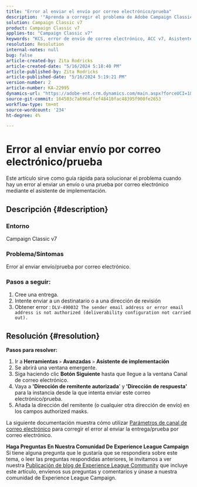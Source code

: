 ```yaml
---
title: "Error al enviar el envío por correo electrónico/prueba"
description: '"Aprenda a corregir el problema de Adobe Campaign Classic en el que hay un error al enviar una entrega por correo electrónico/prueba mediante el asistente de implementación".'
solution: Campaign Classic v7
product: Campaign Classic v7
applies-to: "Campaign Classic v7"
keywords: "KCS, error de envío de correo electrónico, ACC v7, Asistente de implementación"
resolution: Resolution
internal-notes: null
bug: false
article-created-by: Zita Rodricks
article-created-date: "5/16/2024 5:18:40 PM"
article-published-by: Zita Rodricks
article-published-date: "5/16/2024 5:19:21 PM"
version-number: 2
article-number: KA-22995
dynamics-url: "https://adobe-ent.crm.dynamics.com/main.aspx?forceUCI=1&pagetype=entityrecord&etn=knowledgearticle&id=64691951-a813-ef11-9f89-6045bd0298d4"
source-git-commit: 164503c7a696affef48410fac48395f900fe2653
workflow-type: tm+mt
source-wordcount: '234'
ht-degree: 4%

---
```


# Error al enviar envío por correo electrónico/prueba


Este artículo sirve como guía rápida para solucionar el problema cuando hay un error al enviar un envío o una prueba por correo electrónico mediante el asistente de implementación.

## Descripción {#description}


### <b>Entorno</b>

Campaign Classic v7



### <b>Problema/Síntomas</b>

Error al enviar envío/prueba por correo electrónico.

### <b>Pasos a seguir:</b>

1. Cree una entrega.
2. Intente enviar a un destinatario o a una dirección de revisión
3. Obtener error : `DLV-490032 The sender email address or error email address is not authorized (deliverability configuration not carried out).`



## Resolución {#resolution}

<b>Pasos para resolver:</b>
1. Ir a<b> Herramientas </b>`>`  <b>Avanzadas</b> `>`  <b>Asistente de implementación</b>
2. Se abrirá una ventana emergente.
3. Siga haciendo clic <b>Botón Siguiente</b> hasta que llegue a la ventana Canal de correo electrónico.
4. Vaya a <b>&#39;Dirección de remitente autorizada</b>&#39; y<b> &#39;Dirección de respuesta&#39; </b>para la instancia desde la que intenta enviar este correo electrónico/prueba.
5. Añada la dirección del remitente (o cualquier otra dirección de envío) en los campos authorized masks.




La siguiente documentación muestra cómo utilizar [Parámetros de canal de correo electrónico](https://experienceleague.adobe.com/docs/campaign-classic/using/installing-campaign-classic/initial-configuration/deploying-an-instance.html#email-channel-parameters) para corregir el error al enviar la entrega/prueba por correo electrónico.


<b>Haga Preguntas En Nuestra Comunidad De Experience League Campaign</b>
Si tiene alguna pregunta que le gustaría que se respondiera sobre este tema, o leer las preguntas respondidas anteriores, le invitamos a ver nuestra [Publicación de blog de Experience League Community](https://experienceleaguecommunities.adobe.com/t5/adobe-campaign-classic-blogs/introducing-top-kcs-articles-curated-for-your-troubleshooting/bc-p/672426#M132 "Seguir vínculo") que incluye este artículo, envíenos sus preguntas y comentarios y únase a nuestra comunidad de Experience League Campaign.
